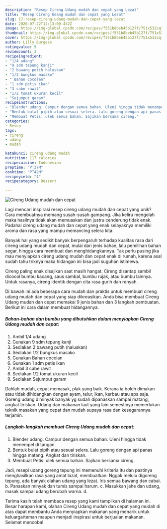 ```yaml
---
description: "Resep Cireng Udang mudah dan cepat yang Lezat"
title: "Resep Cireng Udang mudah dan cepat yang Lezat"
slug: 17-resep-cireng-udang-mudah-dan-cepat-yang-lezat
date: 2020-07-22T12:13:09.452Z
image: https://img-global.cpcdn.com/recipes/f551b8beb45b127f/751x532cq70/cireng-udang-mudah-dan-cepat-foto-resep-utama.jpg
thumbnail: https://img-global.cpcdn.com/recipes/f551b8beb45b127f/751x532cq70/cireng-udang-mudah-dan-cepat-foto-resep-utama.jpg
cover: https://img-global.cpcdn.com/recipes/f551b8beb45b127f/751x532cq70/cireng-udang-mudah-dan-cepat-foto-resep-utama.jpg
author: Lilly Burgess
ratingvalue: 5
reviewcount: 3
recipeingredient:
- "1/4 udang"
- "9 sdm tepung kanji"
- "2 bawang putih haluskan"
- "1/2 bungkus masako"
- " Bahan cocolan"
- "1 sdm petis ikan"
- "3 cabe rawit"
- "1/2 tomat ukuran kecil"
- "Sejumput garam"
recipeinstructions:
- "Blender udang. Campur dengan semua bahan. Uleni hingga tidak menempel di tangan."
- "Bentuk bulat pipih atau sesuai selera. Lalu goreng dengan api panas hingga matang. Angkat dan tiriskan."
- "Membuat Petis: ulek semua bahan. Sajikan bersama cireng."
categories:
- Resep
tags:
- cireng
- udang
- mudah

katakunci: cireng udang mudah 
nutrition: 117 calories
recipecuisine: Indonesian
preptime: "PT37M"
cooktime: "PT42M"
recipeyield: "4"
recipecategory: Dessert

---
```



![Cireng Udang mudah dan cepat](https://img-global.cpcdn.com/recipes/f551b8beb45b127f/751x532cq70/cireng-udang-mudah-dan-cepat-foto-resep-utama.jpg)

Lagi mencari inspirasi resep cireng udang mudah dan cepat yang unik? Cara membuatnya memang susah-susah gampang. Jika keliru mengolah maka hasilnya tidak akan memuaskan dan justru cenderung tidak enak. Padahal cireng udang mudah dan cepat yang enak selayaknya memiliki aroma dan rasa yang mampu memancing selera kita.

Banyak hal yang sedikit banyak berpengaruh terhadap kualitas rasa dari cireng udang mudah dan cepat, mulai dari jenis bahan, lalu pemilihan bahan segar, hingga cara membuat dan menghidangkannya. Tak perlu pusing jika mau menyiapkan cireng udang mudah dan cepat enak di rumah, karena asal sudah tahu triknya maka hidangan ini bisa jadi suguhan istimewa.

Cireng paling enak disajikan saat masih hangat. Cireng disantap sambil dicocol bumbu kacang, saus sambal, bumbu rujak, atau bumbu lainnya. Untuk rasanya, cireng identik dengan cita rasa gurih dan renyah.


Di bawah ini ada beberapa cara mudah dan praktis untuk membuat cireng udang mudah dan cepat yang siap dikreasikan. Anda bisa membuat Cireng Udang mudah dan cepat memakai 9 jenis bahan dan 3 langkah pembuatan. Berikut ini cara dalam membuat hidangannya.

<!--inarticleads1-->

##### Bahan-bahan dan bumbu yang dibutuhkan dalam menyiapkan Cireng Udang mudah dan cepat:

1. Ambil 1/4 udang
1. Gunakan 9 sdm tepung kanji
1. Sediakan 2 bawang putih (haluskan)
1. Sediakan 1/2 bungkus masako
1. Gunakan  Bahan cocolan
1. Gunakan 1 sdm petis ikan
1. Ambil 3 cabe rawit
1. Sediakan 1/2 tomat ukuran kecil
1. Sediakan Sejumput garam


Dahlah mudah, cepat memasak, plak yang baik. Kerana ia boleh dimakan atau tidak dihidangkan dengan ayam, telur, ikan, kerbau atau apa saja. Goreng udang diminyak banyak yg sudah dipanaskan sampai matang, angkat tiriskan. Udang dan makanan laut yang lain semestinya memerlukan teknik masakan yang cepat dan mudah supaya rasa dan kesegarannya terjamin. 

<!--inarticleads2-->

##### Langkah-langkah membuat Cireng Udang mudah dan cepat:

1. Blender udang. Campur dengan semua bahan. Uleni hingga tidak menempel di tangan.
1. Bentuk bulat pipih atau sesuai selera. Lalu goreng dengan api panas hingga matang. Angkat dan tiriskan.
1. Membuat Petis: ulek semua bahan. Sajikan bersama cireng.


Jadi, resepi udang goreng tepung ini memenuhi kriteria itu dan pastinya menghasilkan rasa yang amat lazat, membuatkan. Nggak melulu digoreng tepung, ada banyak olahan udang yang lezat. Iris semua bawang dan cabai. b. Panaskan minyak dan tumis sampai harum. c. Masukkan jahe dan udang, masak sampai udang berubah warna. d. 

Terima kasih telah membaca resep yang kami tampilkan di halaman ini. Besar harapan kami, olahan Cireng Udang mudah dan cepat yang mudah di atas dapat membantu Anda menyiapkan makanan yang menarik untuk keluarga/teman maupun menjadi inspirasi untuk berjualan makanan. Selamat mencoba!
